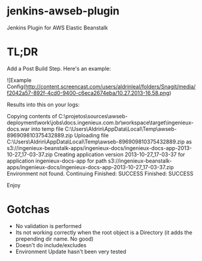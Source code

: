 jenkins-awseb-plugin
====================

Jenkins Plugin for AWS Elastic Beanstalk

TL;DR
=====

Add a Post Build Step. Here's an example:

![Example Config(http://content.screencast.com/users/aldrinleal/folders/Snagit/media/f2042a57-892f-4cd0-9400-c6eca2674eba/10.27.2013-16.58.png)

Results into this on your logs:

  Copying contents of C:\projetos\sources\awseb-deployment\work\jobs\docs.ingenieux.com.br\workspace\target\ingenieux-docs.war into temp file C:\Users\Aldrin\AppData\Local\Temp\awseb-896909810375432889.zip
  Uploading file C:\Users\Aldrin\AppData\Local\Temp\awseb-896909810375432889.zip as s3://ingenieux-beanstalk-apps/ingenieux-docs/ingenieux-docs-app-2013-10-27_17-03-37.zip
  Creating application version 2013-10-27_17-03-37 for application ingenieux-docs-app for path s3://ingenieux-beanstalk-apps/ingenieux-docs/ingenieux-docs-app-2013-10-27_17-03-37.zip
  Environment not found. Continuing
  Finished: SUCCESS
  Finished: SUCCESS

Enjoy

Gotchas
=======

  * No validation is performed
  * Its not working correctly when the root object is a Directory (it adds the prepending dir name. No good)
  * Doesn't do include/excludes
  * Environment Update hasn't been very tested
